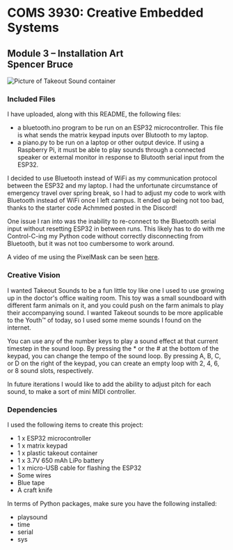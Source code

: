 # COMS 3930: Creative Embedded Systems
## Module 3 – Installation Art <br> Spencer Bruce 

![Picture of Takeout Sound container](images/full.png)

### Included Files

I have uploaded, along with this README, the following files:
- a bluetooth.ino program to be run on an ESP32 microcontroller. This file is what  sends the matrix keypad inputs over Blutooth to my laptop.
- a piano.py to be run on a laptop or other output device. If using a Raspberry Pi, it must be able to play sounds through a connected speaker or external monitor in response to Blutooth serial input from the ESP32.

I decided to use Bluetooth instead of WiFi as my communication protocol between the ESP32 and my laptop. I had the unfortunate circumstance of emergency travel over spring break, so I had to adjust my code to work with Bluetooth instead of WiFi once I left campus. It ended up being not too bad, thanks to the starter code Achmmed posted in the Discord!

One issue I ran into was the inability to re-connect to the Bluetooth serial input without resetting ESP32 in between runs. This likely has to do with me Control-C-ing my Python code without correctly disconnecting from Bluetooth, but it was not too cumbersome to work around. 

A video of me using the PixelMask can be seen [here](https://youtu.be/jyS8_fwuTdA). 

### Creative Vision
I wanted Takeout Sounds to be a fun little toy like one I used to use growing up in the doctor's office waiting room. This toy was a small soundboard with different farm animals on it, and you could push on the farm animals to play their accompanying sound. I wanted Takeout sounds to be more applicable to the Youth™ of today, so I used some meme sounds I found on the internet. 

You can use any of the number keys to play a sound effect at that current timestep in the sound loop. By pressing the * or the # at the bottom of the keypad, you can change the tempo of the sound loop. By pressing A, B, C, or D on the right of the keypad, you can create an empty loop with 2, 4, 6, or 8 sound slots, respectively. 

In future iterations I would like to add the ability to adjust pitch for each sound, to make a sort  of mini MIDI controller. 

### Dependencies
I used the following items to create this project: 
- 1 x ESP32 microcontroller 
- 1 x matrix keypad
- 1 x plastic takeout container
- 1 x 3.7V 650 mAh LiPo battery
- 1 x micro-USB cable for flashing the ESP32
- Some wires
- Blue tape
- A craft knife 

In terms of Python packages, make sure you have the following installed: 
- playsound
- time
- serial 
- sys 
